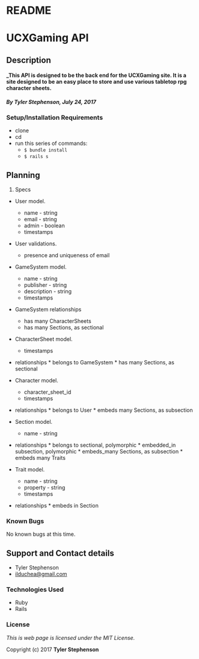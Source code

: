 # README

# UCXGaming API

## Description

#### _**This API is designed to be the back end for the UCXGaming site. It is a site designed to be an easy place to store and use various tabletop rpg character sheets.**

#### _**By Tyler Stephenson, July 24, 2017**_

### Setup/Installation Requirements
* clone <link to repo>
* cd <local repo>
* run this series of commands:
  * `$ bundle install`
  * `$ rails s`

## Planning

1. Specs
  * User model.
    * name - string
    * email - string
    * admin - boolean
    * timestamps
  * User validations.
    * presence and uniqueness of email

  * GameSystem model.
    * name - string
    * publisher - string
    * description - string
    * timestamps
  * GameSystem relationships
    * has many CharacterSheets
    * has many Sections, as sectional

  * CharacterSheet model.
    * timestamps
  *  relationships
    * belongs to GameSystem
    * has many Sections, as sectional

  * Character model.
    * character_sheet_id
    * timestamps
  *  relationships
    * belongs to User
    * embeds many Sections, as subsection

  * Section model.
    * name - string
  *  relationships
    * belongs to sectional, polymorphic
    * embedded_in subsection, polymorphic
    * embeds_many Sections, as subsection
    * embeds many Traits

  * Trait model.
    * name - string
    * property - string
    * timestamps
  *  relationships
    * embeds in Section


### Known Bugs
No known bugs at this time.

## Support and Contact details
* Tyler Stephenson
* ilduchea@gmail.com

### Technologies Used

* Ruby
* Rails

### License

*This is web page is licensed under the MIT License.*

Copyright (c) 2017 **Tyler Stephenson**
